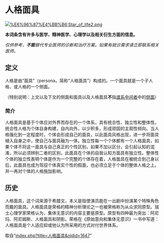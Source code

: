 <!-- Source: 人格面具 -->

# 人格面具

![](images/thumb/2/2d/Star_of_life2.png/60px-Star_of_life2.png)[%E6%96%87%E4%BB%B6:Star_of_life2.png](%E6%96%87%E4%BB%B6:Star_of_life2.png)

**本词条含有许多与医学、精神医学、心理学以及相关衍生方面的信息。**

_仅供参考，**不能**替代专业医师的诊断和治疗方案。如果有就诊需求请立即联系相关医师。_

## 定义

人格是由“面具”（persona，简称“人格面具”）构成的。一个面具就是一个子人格，或人格的一个侧面。

（特别说明：上文以及下文的侧面和面具以及人格面具**不**指[谱系中间者](Median)中的[侧面](%E4%BE%A7%E9%9D%A2)）

### 简介

人格面具是基于个体应对外界而存在的一个体系，具有统合性、独立性和整体性。统合性人格为个体自身构建，自内向外，以少积多，形成顽固的主观性倾向。当人格强化到一定程度时，个体会形成自己的面具，以此面具风格出现，进一步将面具植入自身之中，使自己与面具融为一体。独立性每一个个体都有一个人格面具，如果个体不将这一面具与自己真正的个性区别，如果不加以区分，会引起认知的混淆，所以必须辨别二者的区别，此面具在个体的自我认知方面具有独立性。整体性个体的独立性表明个体是作为一个完整的个体存在着，人格面具在被统合到己身以后，此面具也成为驾驭个体真实个性的假面，也必须立足于个体的整体人格之上。并一再对个体的人格施加影响。

## 历史

人格面具，这个词来源于希腊文，本义是指使演员能在一出剧中扮演某个特殊角色而戴的面具。人格面具是荣格的精神分析理论之一也被荣格称为从众求同原型。瑞士心理学家荣格认为，集体无意识的内容主要是原型。原型有四种最为突出：阿尼玛、阿尼姆斯、人格面具和阴影。荣格在《原始意向和集体无意识》一书中写道：人格面具是个人适应抑或他认为所采用的方式对付世界体系。

取自“[index.php?title=人格面具&oldid=1647](index.php?title=%E4%BA%BA%E6%A0%BC%E9%9D%A2%E5%85%B7&oldid=1647)”
